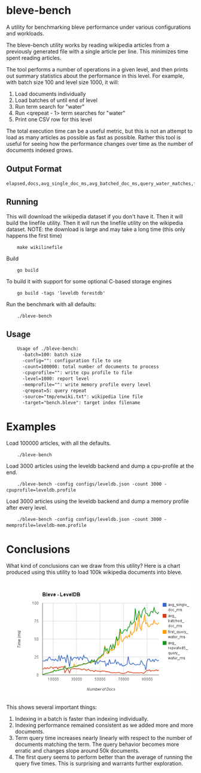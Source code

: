 # bleve-bench

A utility for benchmarking bleve performance under various configurations and workloads.

The bleve-bench utility works by reading wikipedia articles from a previously generated file with a single article per line.  This minimizes time spent reading articles.

The tool performs a number of operations in a given level, and then prints out summary statistics about the performance in this level.  For example, with batch size 100 and level size 1000, it will:

1.  Load <batch size> documents individually
2.  Load batches of <batch size> until end of level
3.  Run term search for "water"
4.  Run <qrepeat - 1> term searches for "water"
5.  Print one CSV row for this level

The total execution time can be a useful metric, but this is not an attempt to load as many articles as possible as fast as possible.  Rather this tool is useful for seeing how the performance changes over time as the number of documents indexed grows.

## Output Format

```
elapsed,docs,avg_single_doc_ms,avg_batched_doc_ms,query_water_matches,first_query_water_ms,avg_repeated5_query_water_ms
```

## Running

This will download the wikipedia dataset if you don't have it.  Then it will build the linefile utility.  Then it will run the linefile utility on the wikipedia dataset.  NOTE: the download is large and may take a long time (this only happens the first time)

		make wikilinefile

Build

		go build 

To build it with support for some optional C-based storage engines

		go build -tags 'leveldb forestdb'

Run the benchmark with all defaults:

		./bleve-bench

## Usage

		Usage of ./bleve-bench:
		  -batch=100: batch size
		  -config="": configuration file to use
		  -count=100000: total number of documents to process
		  -cpuprofile="": write cpu profile to file
		  -level=1000: report level
		  -memprofile="": write memory profile every level
		  -qrepeat=5: query repeat
		  -source="tmp/enwiki.txt": wikipedia line file
		  -target="bench.bleve": target index filename

# Examples

Load 100000 articles, with all the defaults.

		./bleve-bench

Load 3000 articles using the leveldb backend and dump a cpu-profile at the end.

		./bleve-bench -config configs/leveldb.json -count 3000 -cpuprofile=leveldb.profile

Load 3000 articles using the leveldb backend and dump a memory profile after every level.

		./bleve-bench -config configs/leveldb.json -count 3000 -memprofile=leveldb-mem.profile

# Conclusions

What kind of conclusions can we draw from this utility?  Here is a chart produced using this utility to load 100k wikipedia documents into bleve.

![](docs/leveldb-100kdocs.png)

This shows several important things:

1.  Indexing in a batch is faster than indexing individually.
2.  Indexing performance remained consistent as we added more and more documents.
3.  Term query time increases nearly linearly with respect to the number of documents matching the term.  The query behavior becomes more erratic and changes slope around 50k documents.
4.  The first query seems to perform better than the average of running the query five times.  This is surprising and warrants further exploration.